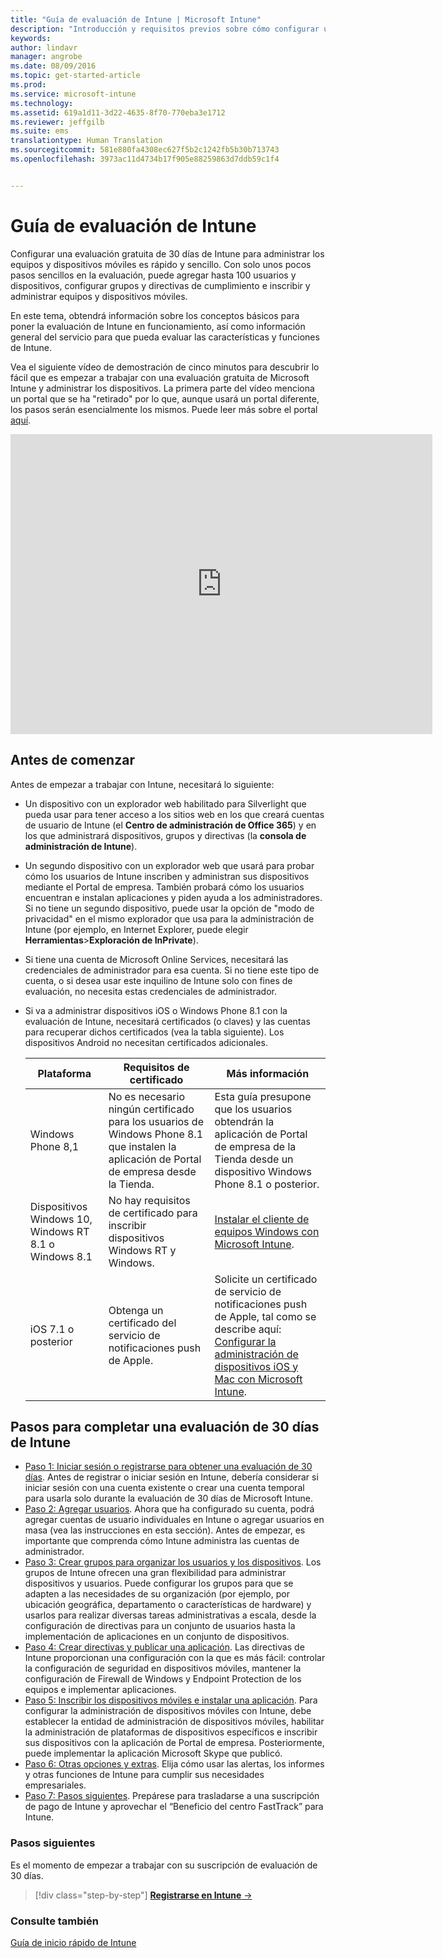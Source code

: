 ```yaml
---
title: "Guía de evaluación de Intune | Microsoft Intune"
description: "Introducción y requisitos previos sobre cómo configurar una evaluación gratuita de 30 días de Intune"
keywords: 
author: lindavr
manager: angrobe
ms.date: 08/09/2016
ms.topic: get-started-article
ms.prod: 
ms.service: microsoft-intune
ms.technology: 
ms.assetid: 619a1d11-3d22-4635-8f70-770eba3e1712
ms.reviewer: jeffgilb
ms.suite: ems
translationtype: Human Translation
ms.sourcegitcommit: 581e880fa4308ec627f5b2c1242fb5b30b713743
ms.openlocfilehash: 3973ac11d4734b17f905e88259863d7ddb59c1f4


---
```


# Guía de evaluación de Intune
Configurar una evaluación gratuita de 30 días de Intune para administrar los equipos y dispositivos móviles es rápido y sencillo. Con solo unos pocos pasos sencillos en la evaluación, puede agregar hasta 100 usuarios y dispositivos, configurar grupos y directivas de cumplimiento e inscribir y administrar equipos y dispositivos móviles.

En este tema, obtendrá información sobre los conceptos básicos para poner la evaluación de Intune en funcionamiento, así como información general del servicio para que pueda evaluar las características y funciones de Intune.

Vea el siguiente vídeo de demostración de cinco minutos para descubrir lo fácil que es empezar a trabajar con una evaluación gratuita de Microsoft Intune y administrar los dispositivos. La primera parte del vídeo menciona un portal que se ha "retirado" por lo que, aunque usará un portal diferente, los pasos serán esencialmente los mismos. Puede leer más sobre el portal [aquí](https://docs.microsoft.com/intune/deploy-use/account-portal-merged-with-Office-365).

<iframe width="675" height="480" src="https://www.youtube.com/embed/ltcZvm4VOFU" frameborder="0" allowfullscreen></iframe>

## Antes de comenzar
Antes de empezar a trabajar con Intune, necesitará lo siguiente:

-   Un dispositivo con un explorador web habilitado para Silverlight que pueda usar para tener acceso a los sitios web en los que creará cuentas de usuario de Intune (el **Centro de administración de Office 365**) y en los que administrará dispositivos, grupos y directivas (la **consola de administración de Intune**).

-   Un segundo dispositivo con un explorador web que usará para probar cómo los usuarios de Intune inscriben y administran sus dispositivos mediante el Portal de empresa. También probará cómo los usuarios encuentran e instalan aplicaciones y piden ayuda a los administradores. Si no tiene un segundo dispositivo, puede usar la opción de "modo de privacidad" en el mismo explorador que usa para la administración de Intune (por ejemplo, en Internet Explorer, puede elegir **Herramientas**&gt;**Exploración de InPrivate**).

-   Si tiene una cuenta de Microsoft Online Services, necesitará las credenciales de administrador para esa cuenta. Si no tiene este tipo de cuenta, o si desea usar este inquilino de Intune solo con fines de evaluación, no necesita estas credenciales de administrador.

-   Si va a administrar dispositivos iOS o Windows Phone 8.1 con la evaluación de Intune, necesitará certificados (o claves) y las cuentas para recuperar dichos certificados (vea la tabla siguiente). Los dispositivos Android no necesitan certificados adicionales.

    |Plataforma|Requisitos de certificado|Más información|
    |------------|----------------------------|--------------------|
    |Windows Phone 8,1 |No es necesario ningún certificado para los usuarios de Windows Phone 8.1 que instalen la aplicación de Portal de empresa desde la Tienda. |Esta guía presupone que los usuarios obtendrán la aplicación de Portal de empresa de la Tienda desde un dispositivo Windows Phone 8.1 o posterior. |
    |Dispositivos Windows 10, Windows RT 8.1 o Windows 8.1|No hay requisitos de certificado para inscribir dispositivos Windows RT y Windows.|[Instalar el cliente de equipos Windows con Microsoft Intune](/Intune/Deploy-Use/install-the-windows-pc-client-with-microsoft-intune).|
    |iOS 7.1 o posterior|Obtenga un certificado del servicio de notificaciones push de Apple.|Solicite un certificado de servicio de notificaciones push de Apple, tal como se describe aquí: [Configurar la administración de dispositivos iOS y Mac con Microsoft Intune](/Intune/Deploy-Use/set-up-ios-and-mac-management-with-microsoft-intune).|

## Pasos para completar una evaluación de 30 días de Intune
- [Paso 1: Iniciar sesión o registrarse para obtener una evaluación de 30 días](get-started-with-a-30-day-trial-of-microsoft-intune-step-1.md). Antes de registrar o iniciar sesión en Intune, debería considerar si iniciar sesión con una cuenta existente o crear una cuenta temporal para usarla solo durante la evaluación de 30 días de Microsoft Intune.
- [Paso 2: Agregar usuarios](get-started-with-a-30-day-trial-of-microsoft-intune-step-2.md). Ahora que ha configurado su cuenta, podrá agregar cuentas de usuario individuales en Intune o agregar usuarios en masa (vea las instrucciones en esta sección). Antes de empezar, es importante que comprenda cómo Intune administra las cuentas de administrador.
- [Paso 3: Crear grupos para organizar los usuarios y los dispositivos](get-started-with-a-30-day-trial-of-microsoft-intune-step-3.md). Los grupos de Intune ofrecen una gran flexibilidad para administrar dispositivos y usuarios. Puede configurar los grupos para que se adapten a las necesidades de su organización (por ejemplo, por ubicación geográfica, departamento o características de hardware) y usarlos para realizar diversas tareas administrativas a escala, desde la configuración de directivas para un conjunto de usuarios hasta la implementación de aplicaciones en un conjunto de dispositivos.
- [Paso 4: Crear directivas y publicar una aplicación](get-started-with-a-30-day-trial-of-microsoft-intune-step-4.md). Las directivas de Intune proporcionan una configuración con la que es más fácil: controlar la configuración de seguridad en dispositivos móviles, mantener la configuración de Firewall de Windows y Endpoint Protection de los equipos e implementar aplicaciones.
- [Paso 5: Inscribir los dispositivos móviles e instalar una aplicación](get-started-with-a-30-day-trial-of-microsoft-intune-step-5.md). Para configurar la administración de dispositivos móviles con Intune, debe establecer la entidad de administración de dispositivos móviles, habilitar la administración de plataformas de dispositivos específicos e inscribir sus dispositivos con la aplicación de Portal de empresa. Posteriormente, puede implementar la aplicación Microsoft Skype que publicó.
- [Paso 6: Otras opciones y extras](get-started-with-a-30-day-trial-of-microsoft-intune-step-6.md). Elija cómo usar las alertas, los informes y otras funciones de Intune para cumplir sus necesidades empresariales.
- [Paso 7: Pasos siguientes](get-started-with-a-30-day-trial-of-microsoft-intune-step-7.md). Prepárese para trasladarse a una suscripción de pago de Intune y aprovechar el “Beneficio del centro FastTrack” para Intune.


### Pasos siguientes
Es el momento de empezar a trabajar con su suscripción de evaluación de 30 días.

>[!div class="step-by-step"]
[**Registrarse en Intune** &rarr;](.\get-started-with-a-30-day-trial-of-microsoft-intune-step-1.md)

### Consulte también
[Guía de inicio rápido de Intune](/intune/get-started/start-with-a-paid-subscription-to-microsoft-intune)



<!--HONumber=Oct16_HO2-->


